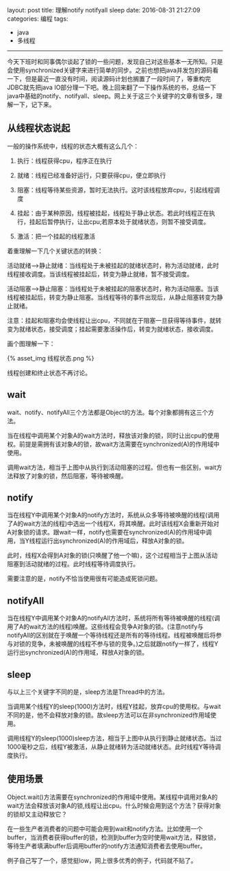 layout: post
title: 理解notify notifyall sleep
date: 2016-08-31 21:27:09
categories: 编程
tags:
- java
- 多线程 
---

今天下班时和同事偶尔谈起了锁的一些问题，发现自己对这些基本一无所知。只是会使用synchronized关键字来进行简单的同步。之前也想把java并发包的源码看一下，但是最近一直没有时间，阅读源码计划也搁置了一段时间了，等重构完JDBC就先把java IO部分理一下吧。晚上回来翻了一下操作系统的书，总结一下java中基础的notify、notifyall、sleep。网上关于这三个关键字的文章有很多，理解一下，记下来。

## 从线程状态说起

一般的操作系统中，线程的状态大概有这么几个：

1. 执行：线程获得cpu，程序正在执行

2. 就绪：线程已经准备好运行，只要获得cpu，便立即执行

3. 阻塞：线程等待某些资源，暂时无法执行。这时该线程放弃cpu，引起线程调度

4. 挂起：由于某种原因，线程被挂起，线程处于静止状态。若此时线程正在执行，挂起后暂停执行，让出cpu;若原本处于就绪状态，则暂不接受调度。

5. 激活：把一个挂起的线程激活

着重理解一下几个关键状态的转换：

活动就绪-->静止就绪：当线程处于未被挂起的就绪状态时，称为活动就绪，此时线程接收调度。当该线程被挂起后，转变为静止就绪，暂不接受调度。

活动阻塞-->静止阻塞：当线程处于未被挂起的阻塞状态时，称为活动阻塞。当该线程被挂起后，转变为静止阻塞。当线程等待的事件出现后，从静止阻塞转变为静止就绪。

注意：挂起和阻塞均会使线程让出cpu，不同就在于阻塞一旦获得等待事件，就转变为就绪状态，接受调度；挂起需要激活操作后，转变为就绪状态，接收调度。

画个图理解一下：

{% asset_img 线程状态.png %}

线程创建和终止状态不再讨论。

## wait

wait、notify、notifyAll三个方法都是Object的方法。每个对象都拥有这三个方法。

当在线程中调用某个对象A的wait方法时，释放该对象的锁，同时让出cpu的使用权。前提是需拥有该对象A的锁，故wait方法需要在synchronized(A)的作用域中使用。

调用wait方法，相当于上图中从执行到活动阻塞的过程。但也有一些区别，wait方法释放了对象的锁，然后阻塞，等待被唤醒。

## notify

当在线程Y中调用某个对象A的notify方法时，系统从众多等待被唤醒的线程(调用了A的wait方法的线程)中选出一个线程X，将其唤醒。此时该线程X会重新开始对A对象锁的请求。跟wait一样，notify也需要在synchronized(A)的作用域中调用，当Y线程运行出synchronized(A)的作用域后，释放A对象的锁。

此时，线程X会得到A对象的锁(只唤醒了他一个嘛)，这个过程相当于上图从活动阻塞到活动就绪的过程。此时线程等待调度执行。

需要注意的是，notify不恰当使用很有可能造成死锁问题。

## notifyAll

当在线程Y中调用某个对象A的notifyAll方法时，系统将所有等待被唤醒的线程(调用了A的wait方法的线程)唤醒。这些线程会竞争A对象的锁。(注意notify与notifyAll的区别就在于唤醒一个等待线程还是所有的等待线程。线程被唤醒后将参与对锁的竞争，未被唤醒的线程不参与锁的竞争。)之后就跟notify一样了，线程Y运行出synchronized(A)的作用域，释放A对象的锁。

## sleep

与以上三个关键字不同的是，sleep方法是Thread中的方法。

当调用某个线程Y的sleep(1000)方法时，线程Y挂起，放弃cpu的使用权。与wait不同的是，他不会释放对象的锁。故sleep方法可以在非synchronized作用域使用。

调用线程Y的sleep(1000)sleep方法，相当于上图中从执行到静止就绪状态。当过1000毫秒之后，线程Y被激活，从静止就绪转为活动就绪状态。此时线程Y等待调度执行。

## 使用场景

Object.wait()方法需要在synchronized的作用域中使用。某线程中调用对象A的wait方法会释放该对象A的锁,线程让出cpu。什么时候会用到这个方法？获得对象的锁却又主动释放它？

在一些生产者消费者的问题中可能会用到wait和notify方法。比如使用一个buffer，当消费者获得buffer的锁，检测到buffer为空时使用wait方法，释放锁，等待生产者填满buffer后调用buffer的notify方法通知消费者去使用buffer。

例子自己写了一个，感觉挺low，网上很多优秀的例子，代码就不贴了。